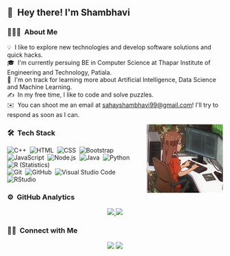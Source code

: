 ## 👋 &nbsp;Hey there! I'm Shambhavi
### 👨🏻‍💻 &nbsp;About Me
💡 &nbsp;I like to explore new technologies and develop software solutions and quick hacks.\
🎓 &nbsp;I'm currently persuing BE in Computer Science at Thapar Institute of Engineering and Technology, Patiala.\
🌱 &nbsp;I'm on track for learning more about Artificial Intelligence, Data Science and Machine Learning.\
✍️ &nbsp;In my free time, I like to code and solve puzzles.\
✉️ &nbsp;You can shoot me an email at sahayshambhavi99@gmail.com! I'll try to respond as soon as I can.

<img height="160em" alt="Night Coding" src="https://github.com/iamshambhavi/iamshambhavi/blob/master/Assets/GirlWhoCode.gif" align="right"/>

### 🛠 &nbsp;Tech Stack

![C++](https://img.shields.io/badge/-C++-333333?style=flat&logo=C%2B%2B&logoColor=00599C)&nbsp;
![HTML](https://img.shields.io/badge/-HTML-333333?style=flat&logo=HTML5)&nbsp;
![CSS](https://img.shields.io/badge/-CSS-333333?style=flat&logo=CSS3&logoColor=1572B6)&nbsp;
![Bootstrap](https://img.shields.io/badge/-Bootstrap-333333?style=flat&logo=bootstrap&logoColor=563D7C)\
![JavaScript](https://img.shields.io/badge/-JavaScript-333333?style=flat&logo=javascript)&nbsp;
![Node.js](https://img.shields.io/badge/-Node.js-333333?style=flat&logo=node.js)&nbsp;
![Java](https://img.shields.io/badge/-Java-333333?style=flat&logo=Java&logoColor=FFA518)&nbsp;
![Python](https://img.shields.io/badge/-Python-333333?style=flat&logo=python)&nbsp;
![R (Statistics)](https://img.shields.io/badge/-R-333333?style=flat&logo=R&logoColor=276DC3)\
![Git](https://img.shields.io/badge/-Git-333333?style=flat&logo=git)&nbsp;
![GitHub](https://img.shields.io/badge/-GitHub-333333?style=flat&logo=github)&nbsp;
![Visual Studio Code](https://img.shields.io/badge/-Visual%20Studio%20Code-333333?style=flat&logo=visual-studio-code&logoColor=007ACC)&nbsp;
![RStudio](https://img.shields.io/badge/-RStudio-333333?style=flat&logo=rstudio)&nbsp;

### ⚙️ &nbsp;GitHub Analytics

<p align="center">
<a href="https://github.com/iamshambhavi">
  <img height="160em" src="https://github-readme-stats-eight-theta.vercel.app/api?username=iamshambhavi&show_icons=true&theme=vue-dark&include_all_commits=true&count_private=true" />
<img height="160em" src="https://github-readme-stats-eight-theta.vercel.app/api/top-langs/?username=iamshambhavi&layout=compact&exclude_lang=java+r&theme=vue-dark" />
</a>
</p>

### 🤝🏻 &nbsp;Connect with Me

<p align="center">
<a href="https://linkedin.com/in/shambhavisahay"><img src="https://img.shields.io/badge/-Shambhavi%20Sahay-0077B5?style=flat-square&logo=Linkedin&logoColor=white"/></a>
<a href="mailto:sahayshambhavi99@gmail.com"><img src="https://img.shields.io/badge/-sahayshambhavi99@gmail.com-D14836?style=flat-square&logo=Gmail&logoColor=white"/></a>
</p>
